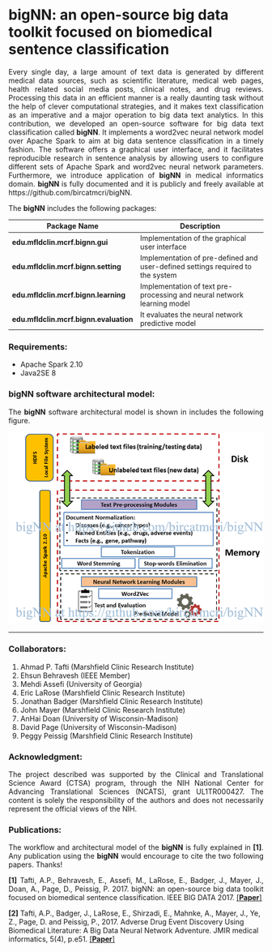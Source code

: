 # bigNN: an open-source big data toolkit focused on biomedical sentence classification

<p align="justify">Every single day, a large amount of text data is generated by different medical data sources, such as scientific literature, medical web pages, health related social media posts, clinical notes, and drug reviews. Processing this data in an efficient manner is a really daunting task without the help of clever computational strategies, and it makes text classification as an imperative and a major operation to big data text analytics. In this contribution, we developed an open-source software for big data text classification called <strong>bigNN</strong>. It implements a word2vec neural network model over Apache Spark to aim at big data sentence classification in a timely fashion. The software offers a graphical user interface, and it facilitates reproducible research in sentence analysis by allowing users to configure different sets of Apache Spark and word2vec neural network parameters. Furthermore, we introduce application of <strong>bigNN</strong> in medical informatics domain. <strong> bigNN </strong> is fully documented and it is publicly and freely available at https://github.com/bircatmcri/bigNN.
</p>

<p align="justify">
The <strong>bigNN</strong> includes the following packages: 

| Package Name        | Description |
| ------------- |-------------|
| <strong>edu.mfldclin.mcrf.bignn.gui</strong>  | Implementation of the graphical user interface |
| <strong>edu.mfldclin.mcrf.bignn.setting</strong> | Implementation of pre-defined and user-defined settings required to the system|
| <strong>edu.mfldclin.mcrf.bignn.learning</strong> | Implementation of text pre-processing and neural network learning model|
| <strong>edu.mfldclin.mcrf.bignn.evaluation</strong> | It evaluates the neural network predictive model|
</p>

### Requirements:
+ Apache Spark 2.10
+ Java2SE 8


### bigNN software architectural model:
<p align="justify">
The <strong>bigNN</strong> software architectural model is shown in includes the following figure.  
</p>


![alt text](https://github.com/bircatmcri/bigNN/blob/master/bigNN%20architecture.png  "bigNN software architectural model")
</p>

---

### Collaborators:

1) Ahmad P. Tafti (Marshfield Clinic Research Institute)
2) Ehsun Behravesh (IEEE Member)
3) Mehdi Assefi (University of Georgia)
4) Eric LaRose (Marshfield Clinic Research Institute)
5) Jonathan Badger (Marshfield Clinic Research Institute)
6) John Mayer (Marshfield Clinic Research Institute)
7) AnHai Doan (University of Wisconsin-Madison)
8) David Page (University of Wisconsin-Madison)
9) Peggy Peissig (Marshfield Clinic Research Institute)




### Acknowledgment:

<p align="justify">
The project described was supported by the Clinical and Translational Science Award (CTSA) program, through the NIH National Center for Advancing Translational Sciences (NCATS), grant UL1TR000427. The content is solely the responsibility of the authors and does not necessarily represent the official views of the NIH.</p>



### Publications:

<p align="justify">
The workflow and architectural model of the <strong>bigNN</strong> is fully explained in <strong>[1]</strong>. Any publication using the <strong>bigNN</strong> would encourage to cite the two following papers. Thanks! 

<p align="justify">
<strong>[1]</strong> Tafti, A.P., Behravesh, E., Assefi, M., LaRose, E., Badger, J., Mayer, J., Doan, A., Page, D., Peissig, P. 2017. bigNN: an open-source big data toolkit focused on biomedical sentence classification. IEEE BIG DATA 2017. <a href="https://github.com/bircatmcri/bigNN/blob/master/bigNN.pdf" target="_blank">[<strong>Paper</strong>]</a>

<strong>[2]</strong> Tafti, A.P., Badger, J., LaRose, E., Shirzadi, E., Mahnke, A., Mayer, J., Ye, Z., Page, D. and Peissig, P., 2017. Adverse Drug Event Discovery Using Biomedical Literature: A Big Data Neural Network Adventure. JMIR medical informatics, 5(4), p.e51.</strong> <a href="https://github.com/bircatmcri/bigNN/blob/master/ADEs_JMIR.pdf" target="_blank">[<strong>Paper</strong>]</a>

</p>





